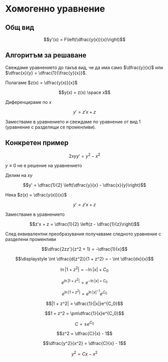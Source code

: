 # Хомогенно уравнение

## Общ вид

$$y'(x) = F\left(\dfrac{y(x)}{x}\right)$$

## Алгоритъм за решаване

Свеждаме уравнението до такъв вид, че да има само $\dfrac{y}{x}$ или $\dfrac{x}{y} = \dfrac{1}{\frac{y}{x}}$.

Полагаме $z(x) = \dfrac{y(x)}{x}$

$$y(x) = z(x) \space x$$

Диференцираме по $x$

$$y' = z'x + z$$

Заместваме в уравнението и свеждаме по уравнение от вид 1 (уравнение с разделящи се променливи).

## Конкретен пример

$$2xyy' = y^2 - x^2$$

$y \equiv 0$ не е решение на уравнението

Делим на $xy$

$$y' = \dfrac{1}{2} \left(\dfrac{y}{x} - \dfrac{x}{y}\right)$$

Нека $z(x) = \dfrac{y(x)}{x}$

$$y' = z'x + z$$

Заместваме в уравнението

$$z'x + z = \dfrac{1}{2} \left(z - \dfrac{1}{z}\right)$$

След еквивалентни преобразувания получаваме следното уравнение с разделени променливи

$$\dfrac{2zz'}{z^2 + 1} = -\dfrac{1}{x}$$

$$\displaystyle \int \dfrac{d(z^2)}{1 + z^2} = - \int \dfrac{dx}{x}$$

$$\ln|1 + z^2| = -\ln|x| + C_0$$

$$e^{\ln|1 + z^2|} = e^{-\ln|x| + C_0}$$

$$e^{\ln|1 + z^2|} = e^{\ln|x|^{-1}}e^{C_0}$$

$$|1 + z^2| = \dfrac{1}{|x|}e^{C_0}$$

$$1 + z^2 = \pm\dfrac{1}{x}e^{C_0}$$

$$C = \pm e^{C_0}$$

$$z^2 = \dfrac{C}{x} - 1$$

$$\dfrac{y^2}{x^2} = \dfrac{C}{x} - 1$$

$$y^2 = Cx - x^2$$